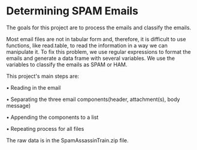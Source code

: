 # Determining SPAM Emails

The goals for this project are to process the emails and classify the emails.

Most email files are not in tabular form and, therefore, it is difficult to use functions, like read.table, to read the information in a way we can manipulate it. To fix this problem, we use regular expressions to format the emails and generate a data frame with several variables. We use the variables to classify the emails as SPAM or HAM.

This project's main steps are:

• Reading in the email

• Separating the three email components(header, attachment(s), body message)

• Appending the components to a list 

• Repeating process for all files

The raw data is in the SpamAssassinTrain.zip file.

